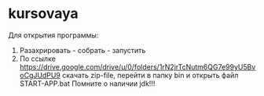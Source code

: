 # kursovaya
Для открытия программы:
1. Разахрировать - собрать - запустить
2. По ссылке https://drive.google.com/drive/u/0/folders/1rN2jrTcNutm6QG7e99yU5BvoCgJUdPU9 скачать zip-file, перейти в папку bin и открыть файл START-APP.bat
Помните о наличии jdk!!!
